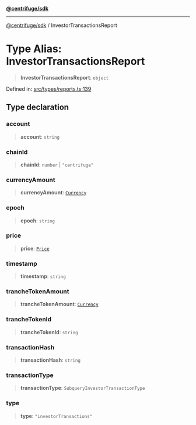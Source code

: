 [**@centrifuge/sdk**](../README.md)

***

[@centrifuge/sdk](../README.md) / InvestorTransactionsReport

# Type Alias: InvestorTransactionsReport

> **InvestorTransactionsReport**: `object`

Defined in: [src/types/reports.ts:139](https://github.com/centrifuge/centrifuge-sdk/blob/35076f925246b8dbb28e12a5beeb6327f126023f/src/types/reports.ts#L139)

## Type declaration

### account

> **account**: `string`

### chainId

> **chainId**: `number` \| `"centrifuge"`

### currencyAmount

> **currencyAmount**: [`Currency`](../classes/Currency.md)

### epoch

> **epoch**: `string`

### price

> **price**: [`Price`](../classes/Price.md)

### timestamp

> **timestamp**: `string`

### trancheTokenAmount

> **trancheTokenAmount**: [`Currency`](../classes/Currency.md)

### trancheTokenId

> **trancheTokenId**: `string`

### transactionHash

> **transactionHash**: `string`

### transactionType

> **transactionType**: `SubqueryInvestorTransactionType`

### type

> **type**: `"investorTransactions"`

